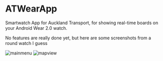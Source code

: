 # ATWearApp
Smartwatch App for Auckland Transport, for showing real-time boards on your Android Wear 2.0 watch.

No features are really done yet, but here are some screenshots from a round watch I guess

![mainmenu](https://i.imgur.com/RSbma8F.png)
![mapview](https://i.imgur.com/Q8Yw6my.png)
